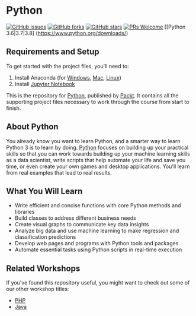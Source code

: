 # Python
[![GitHub issues](https://img.shields.io/github/issues/adityashah95/Python.svg)](https://github.com/adityashah95/Python/issues)
[![GitHub forks](https://img.shields.io/github/forks/adityashah95/Python.svg)](https://github.com/adityashah95/Python/network)
[![GitHub stars](https://img.shields.io/github/stars/adityashah95/Python.svg)](https://github.com/adityashah95/Python/stargazers)
[![PRs Welcome](https://img.shields.io/badge/PRs-welcome-brightgreen.svg)](https://github.com/adityashah95/Python/pulls)
[[Python 3.6|3.7|3.8] (https://www.python.org/downloads/)
## Requirements and Setup
To get started with the project files, you'll need to:
1. Install Anaconda (for [Windows](https://problemsolvingwithpython.com/01-Orientation/01.03-Installing-Anaconda-on-Windows/), [Mac](https://docs.anaconda.com/anaconda/install/mac-os/), [Linux](https://docs.anaconda.com/anaconda/install/linux/))
2. Install [Jupyter Notebook](https://jupyter.readthedocs.io/en/latest/install.html)

This is the repository for [Python](https://courses.packtpub.com/courses/python?utm_source=github&utm_medium=repository&utm_campaign=9781839218859&utm_term=Python&utm_content=The%20Python%20Workshop), published by [Packt](https://www.packtpub.com/?utm_source=github). It contains all the supporting project files necessary to work through the course from start to finish.

## About Python
You already know you want to learn Python, and a smarter way to learn Python 3 is to learn by doing. [Python](https://courses.packtpub.com/courses/python?utm_source=github&utm_medium=repository&utm_campaign=9781839218859&utm_term=Python&utm_content=The%20Python%20Workshop) focuses on building up your practical skills so that you can work towards building up your machine learning skills as a data scientist, write scripts that help automate your life and save you time, or even create your own games and desktop applications. You'll learn from real examples that lead to real results.

## What You Will Learn
* Write efficient and concise functions with core Python methods and libraries
* Build classes to address different business needs
* Create visual graphs to communicate key data insights
* Analyze big data and use machine learning to make regression and classification predictions
* Develop web pages and programs with Python tools and packages
* Automate essential tasks using Python scripts in real-time execution

## Related Workshops
If you've found this repository useful, you might want to check out some of our other workshop titles:
* [PHP](https://courses.packtpub.com/courses/php?utm_source=github&utm_medium=repository&utm_campaign=9781838648916&utm_term=PHP&utm_content=The%20PHP%20Workshop)
* [Java](https://courses.packtpub.com/courses/java?utm_source=github&utm_medium=repository&utm_campaign=9781838986698&utm_term=Java&utm_content=The%20Java%20Workshop)

